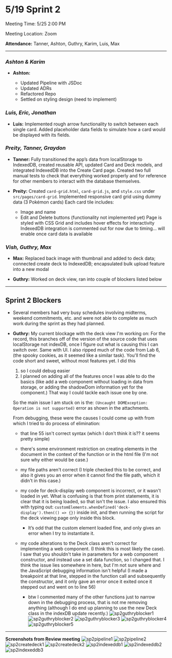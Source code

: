# 5/19 Sprint 2

Meeting Time: 5/25 2:00 PM

Meeting Location: Zoom

**Attendance:**
Tanner, Ashton, Guthry, Karim, Luis, Max

---

### _Ashton & Karim_

- **Ashton:**

  - Updated Pipeline with JSDoc
  - Updated ADRs
  - Refactored Repo
  - Settled on styling design (need to implement)

### _Luis, Eric, Jonathan_

- **Luis:**
  Implemented rough arrow functionality to switch between each single card. Added placeholder data fields to simulate how a card would be displayed with its fields.

### _Preity, Tanner, Graydon_

- **Tanner:**
  Fully transitioned the app’s data from localStorage to IndexedDB, created reusable API, updated Card and Deck models, and integrated IndexedDB into the Create Card page. Created two full manual tests to check that everything worked properly and for reference for other members to interact with the database themselves.

- **Preity:**
  Created `card-grid.html`, `card-grid.js`, and `style.css` under `src/pages/card-grid`.
  Implemented responsive card grid using dummy data (3 Pokémon cards)
  Each card tile includes:

  - Image and name
  - Edit and Delete buttons (functionality not implemented yet)
    Page is styled with CSS Grid and includes hover effects for interactivity
    IndexedDB integration is commented out for now due to timing… will enable once card data is available

### _Vish, Guthry, Max_

- **Max:**
  Replaced back image with thumbnail and added to deck data; connected create deck to IndexedDB; encapsulated bulk upload feature into a new modal

- **Guthry:**
  Worked on deck view, ran into couple of blockers listed below

---

## Sprint 2 Blockers

- Several members had very busy schedules involving midterms, weekend commitments, etc. and were not able to complete as much work during the sprint as they had planned.

- **Guthry:**
  My current blockage with the deck view I'm working on:
  For the record, this branches off of the version of the source code that uses localStorage not indexDB, once I figure out what is causing this I can switch over. Same with UI.
  I also ripped much of the code from Lab 6, (the spooky cookies, as it seemed like a similar task).
  You'll find the code short and sweet, without most features yet. I did this

  1. so I could debug easier
  2. I planned on adding all of the features once I was able to do the basics (like add a web component without loading in data from storage, or adding the shadowDom information yet for the component.) That way I could tackle each issue one by one.

  So the main issue I am stuck on is the:
  `(Uncaught DOMException: Operation is not supported)` error as shown in the attachments.

  From debugging, these were the causes I could come up with from which I tried to do process of elimination:

  - that line 55 isn't correct syntax (which I don't think it is?? it seems pretty simple)
  - there's some environment restriction on creating elements in the document in the context of the function or in the html file (I'm not sure why either would be case.)
  - my file paths aren't correct (I triple checked this to be correct, and also it gives you an error when it cannot find the file path, which it didn't in this case.)
  - my code for deck-display web component is incorrect, or it wasn't loaded in yet. What is confusing is that from print statements, it is clear that it is being loaded, so that isn't the issue. I also ensured this with typing out:
    `customElements.whenDefined('deck-display').then(() => {})` inside init, and then running the script for the deck viewing page only inside this block.

    - It’s odd that the custom element loaded fine, and only gives an error when I try to instantiate it.

  - my code alterations to the Deck class aren't correct for implementing a web component. (I think this is most likely the case). I saw that you shouldn't take in parameters for a web component constructor, and instead use a set data function, so I changed that. I think the issue lies somewhere in here, but I'm not sure where and the JavaScript debugging information isn't helpful (I made a breakpoint at that line, stepped in the function call and subsequently the constructor, and it only gave an error once it exited once it stepped out and went on to line 56)

    - btw I commented many of the other functions just to narrow down in the debugging process, that is not me removing anything (although I do end up planning to use the new Deck class in the indexDB update recently.)
      ![sp2guthryblocker1](./screenshots/SP2-guthryblocker1.png)
      ![sp2guthryblocker2](./screenshots/SP2-guthryblocker2.png)
      ![sp2guthryblocker3](./screenshots/SP2-guthryblocker3.png)
      ![sp2guthryblocker4](./screenshots/SP2-guthryblocker4.png)
      ![sp2guthryblocker5](./screenshots/SP2-guthryblocker5.png)

---

**Screenshots from Review meeting**
![sp2pipeline1](./screenshots/SP2-pipeline1.png)
![sp2pipeline2](./screenshots/SP2-pipeline2.png)
![sp2createdeck1](./screenshots/SP2-createdeck1.png)
![sp2createdeck2](./screenshots/SP2-createdeck2.png)
![sp2indexeddb1](./screenshots/SP2-indexedDB1.png)
![sp2indexeddb2](./screenshots/SP2-indexedDB2.png)
![sp2indexeddb3](./screenshots/SP2-indexedDB3.png)
